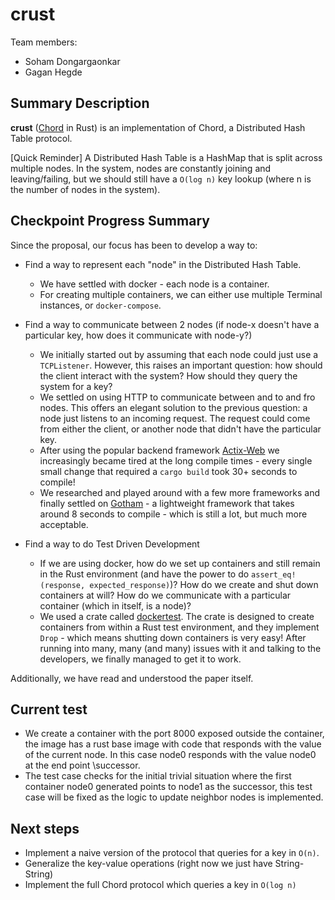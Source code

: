 # crust

Team members:

- Soham Dongargaonkar
- Gagan Hegde

## Summary Description
**crust** ([Chord](https://en.wikipedia.org/wiki/Chord_(peer-to-peer)) in Rust) is an implementation of Chord, a Distributed Hash Table protocol.

[Quick Reminder] A Distributed Hash Table is a HashMap that is split across multiple nodes. In the system, nodes are constantly joining and leaving/failing, but we should still have a `O(log n)` key lookup (where n is the number of nodes in the system). 

## Checkpoint Progress Summary
Since the proposal, our focus has been to develop a way to:
- Find a way to represent each "node" in the Distributed Hash Table.
  - We have settled with docker - each node is a container.
  - For creating multiple containers, we can either use multiple Terminal instances, or `docker-compose`.
- Find a way to communicate between 2 nodes (if node-x doesn't have a particular key, how does it communicate with node-y?)
  - We initially started out by assuming that each node could just use a `TCPListener`. However, this raises an important question: how should the client interact with the system? How should they query the system for a key? 
  - We settled on using HTTP to communicate between and to and fro nodes. This offers an elegant solution to the previous question: a node just listens to an incoming request. The request could come from either the client, or another node that didn't have the particular key.
  - After using the popular backend framework [Actix-Web](https://actix.rs/) we increasingly became tired at the long compile times - every single small change that required a `cargo build` took 30+ seconds to compile!
  - We researched and played around with a few more frameworks and finally settled on [Gotham](https://gotham.rs/) - a lightweight framework that takes around 8 seconds to compile - which is still a lot, but much more acceptable.

- Find a way to do Test Driven Development
  - If we are using docker, how do we set up containers and still remain in the Rust environment (and have the power to do `assert_eq!(response, expected_response)`)? How do we create and shut down containers at will? How do we communicate with a particular container (which in itself, is a node)?
  - We used a crate called [dockertest](https://docs.rs/dockertest/0.2.1/dockertest/). The crate is designed to create containers from within a Rust test environment, and they implement `Drop` - which means shutting down containers is very easy! After running into many, many (and many) issues with it and talking to the developers, we finally managed to get it to work.
 
Additionally, we have read and understood the paper itself.

## Current test
- We create a container with the port 8000 exposed outside the container, the image has a rust base image with code that responds with the value of the current node. In this case node0 responds with the value node0 at the end point \successor.
- The test case checks for the initial trivial situation where the first container node0 generated points to node1 as the successor, this test case will be fixed as the logic to update neighbor nodes is implemented.

## Next steps
- Implement a naive version of the protocol that queries for a key in `O(n)`. 
- Generalize the key-value operations (right now we just have String-String)
- Implement the full Chord protocol which queries a key in `O(log n)`
